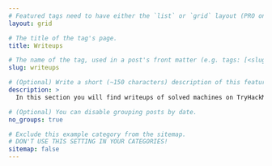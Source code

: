 ```yaml
---
# Featured tags need to have either the `list` or `grid` layout (PRO only).
layout: grid

# The title of the tag's page.
title: Writeups

# The name of the tag, used in a post's front matter (e.g. tags: [<slug>]).
slug: writeups

# (Optional) Write a short (~150 characters) description of this featured tag.
description: >
  In this section you will find writeups of solved machines on TryHackMe or HackTheBox

# (Optional) You can disable grouping posts by date.
no_groups: true

# Exclude this example category from the sitemap.
# DON'T USE THIS SETTING IN YOUR CATEGORIES!
sitemap: false
---
```

